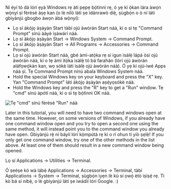 <!--sec data-title="Opening: Windows" data-id="windows_prompt" data-collapse=true ces-->

Ní èyí tó dá lórí ẹyà Windows rẹ àti pẹpẹ bọ́tìnnì rẹ, ó yẹ kí ọ̀kan lára àwọn wọ̀nyí ṣí fèrèsé àṣẹ kan (o lè nílò láti ṣe ìdánrawò díẹ̀, ṣùgbọ́n o ò ní láti gbìyànjú gbogbo àwọn àbá wọ̀nyí):

- Lọ sí àkójọ àṣàyàn Start tàbí ojú àwòrán Start náà, kí o sì tẹ "Command Prompt" sínú ààyè ìṣàwárí náà.
- Lọ sí àkójọ àṣàyàn Start → Windows System → Command Prompt.
- Lọ sí àkójọ àṣàyàn Start → All Programs → Accessories → Command Prompt.
- Lọ sí ojú àwòrán Start náà, gbé àmì-atọ́ka rẹ sí igun ìsàlẹ̀ lápá òsì ojú àwòrán náà, kí o tẹ àmì ìtọ́ka ìsàlẹ̀ tó bá farahàn (lórí ojú àwòrán aláfọwọ́kàn kan, wọ sókè láti ìsàlẹ̀ ojú àwòrán náà). Ó yẹ kí ojú-ìwé Apps náà ṣí. Tẹ Command Prompt nínú abala Windows System náà.
- Hold the special Windows key on your keyboard and press the "X" key. Yan "Command Prompt" láti àkójọ àṣàyàn aṣẹ́yọsókè náà.
- Hold the Windows key and press the "R" key to get a "Run" window. Tẹ "cmd" sínú àpótí náà, kí o sì tẹ bọ́tìnnì OK náà.

![Tẹ "cmd" sínú fèrèsé "Run" náà](../python_installation/images/windows-plus-r.png)

Later in this tutorial, you will need to have two command windows open at the same time. However, on some versions of Windows, if you already have one command window open and you try to open a second one using the same method, it will instead point you to the command window you already have open. Gbìyànjú rẹ̀ ní báyìí lórí kọ̀mpútà rẹ kí o rí ohun tí yíò ṣẹlẹ̀! If you only get one command window, try one of the other methods in the list above. At least one of them should result in a new command window being opened.

<!--endsec-->

<!--sec data-title="Opening: OS X" data-id="OSX_prompt" data-collapse=true ces-->

Lọ sí Applications → Utilities → Terminal.

<!--endsec-->

<!--sec data-title="Opening: Linux" data-id="linux_prompt" data-collapse=true ces-->

Ó ṣeéṣe kó wà lábẹ́ Applications → Accessories → Terminal, tàbí Applications → System → Terminal, ṣùgbọ́n ìyẹn lè kù sí ọwọ́ ètò ìṣiṣẹ́ rẹ. Tí kò bá sí níbẹ̀, o lè gbìyànjú láti ṣe ìwádìí lórí Google. :)

<!--endsec-->